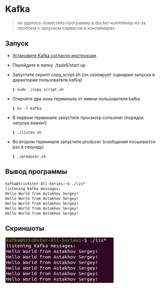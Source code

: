 # Kafka
> не удалось поместить программу в docker-контейнер из-за проблем с запуском сервисов в контейнерах

## Запуск

- [Установите Kafka согласно инструкции](https://www.digitalocean.com/community/tutorials/how-to-install-apache-kafka-on-ubuntu-20-04) 

- Перейдите в папку ./task6/start up

- Запустите скрипт copy_script.sh (он скопирует сценарии запуска в директории пользователя kafka)

  ```
  $ sudo ./copy_script.sh
  ```

- Откройте два окна терминала от имени пользователя kafka

  ```
  $ su -l kafka
  ```
  
- В первом терминале запустите просмотр consumer (порядок запуска важен!)

  ```
  $ ./listen.sh
  ```

- Во втором терминале запустите producer (сообщения посылаются раз в секунду)

  ```
  $ ./producer.sh
  ```
## Вывод программы

```
kafka@trickster-All-Series:~$ ./lis*
listening Kafka messages:
Hello World from Astakhov Sergey!
Hello World from Astakhov Sergey!
Hello World from Astakhov Sergey!
Hello World from Astakhov Sergey!
Hello World from Astakhov Sergey!
```

## Скриншоты

![](screen1.png)



